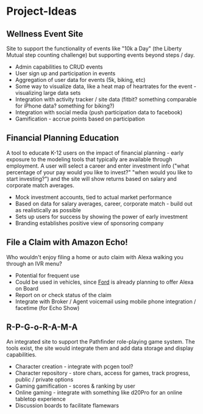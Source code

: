 # Project-Ideas

## Wellness Event Site
Site to support the functionality of events like "10k a Day" (the Liberty Mutual step counting challenge) but supporting events beyond steps / day.
* Admin capabilities to CRUD events
* User sign up and participation in events
* Aggregation of user data for events (5k, biking, etc)
* Some way to visualize data, like a heat map of heartrates for the event - visualizing large data sets
* Integration with activity tracker / site data (fitbit? something comparable for iPhone data? something for biking?)
* Integration with social media (push participation data to facebook)
* Gamification - accrue points based on participation

## Financial Planning Education
A tool to educate K-12 users on the impact of financial planning - early exposure to the modeling tools that 
typically are available through employment.  A user will select a career and enter investment info ("what percentage of your pay would you like to invest?"  "when would you like to start investing?") and the site will show returns based on salary and corporate match averages.
* Mock investment accounts, tied to actual market performance
* Based on data for salary averages, career, corporate match - build out as realistically as possible
* Sets up users for success by showing the power of early investment
* Branding establishes positive view of sponsoring company

## File a Claim with Amazon Echo!
Who wouldn't enjoy filing a home or auto claim with Alexa walking you through an IVR menu?
* Potential for frequent use
* Could be used in vehicles, since [Ford](https://www.theverge.com/ces/2017/1/4/14173324/ford-amazon-echo-alexa-integration-ces-2017) is already planning to offer Alexa on Board
* Report on or check status of the claim
* Integrate with Broker / Agent voicemail using mobile phone integration / facetime (for Echo Show)

## R-P-G-o-R-A-M-A
An integrated site to support the Pathfinder role-playing game system.  The tools exist, the site would integrate them and add data storage and display capabilities.
* Character creation - integrate with pcgen tool?
* Character repository - store chars, access for games, track progress, public / private options
* Gaming gamification - scores & ranking by user
* Online gaming - integrate with something like d20Pro for an online tabletop experience
* Discussion boards to facilitate flamewars
